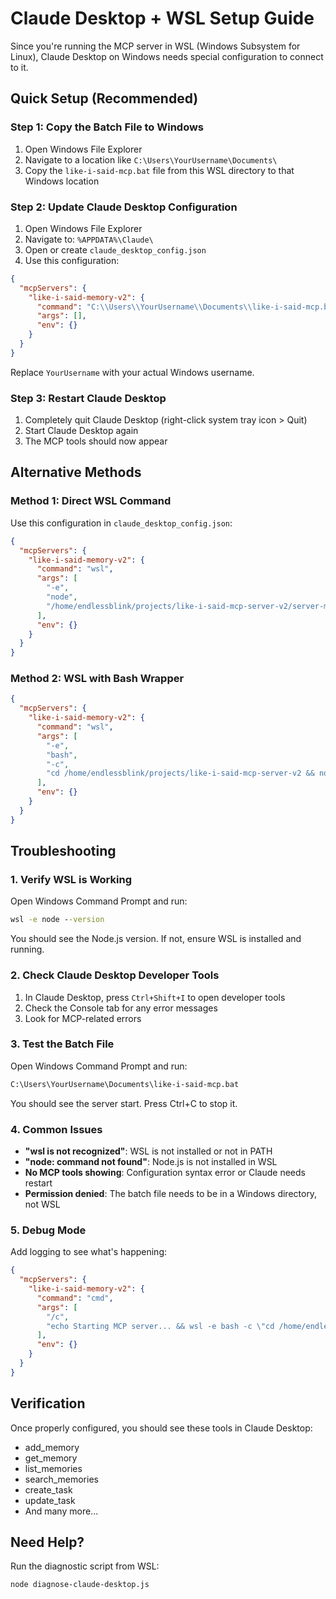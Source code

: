 # Claude Desktop + WSL Setup Guide

Since you're running the MCP server in WSL (Windows Subsystem for Linux), Claude Desktop on Windows needs special configuration to connect to it.

## Quick Setup (Recommended)

### Step 1: Copy the Batch File to Windows
1. Open Windows File Explorer
2. Navigate to a location like `C:\Users\YourUsername\Documents\`
3. Copy the `like-i-said-mcp.bat` file from this WSL directory to that Windows location

### Step 2: Update Claude Desktop Configuration
1. Open Windows File Explorer
2. Navigate to: `%APPDATA%\Claude\`
3. Open or create `claude_desktop_config.json`
4. Use this configuration:

```json
{
  "mcpServers": {
    "like-i-said-memory-v2": {
      "command": "C:\\Users\\YourUsername\\Documents\\like-i-said-mcp.bat",
      "args": [],
      "env": {}
    }
  }
}
```

Replace `YourUsername` with your actual Windows username.

### Step 3: Restart Claude Desktop
1. Completely quit Claude Desktop (right-click system tray icon > Quit)
2. Start Claude Desktop again
3. The MCP tools should now appear

## Alternative Methods

### Method 1: Direct WSL Command
Use this configuration in `claude_desktop_config.json`:

```json
{
  "mcpServers": {
    "like-i-said-memory-v2": {
      "command": "wsl",
      "args": [
        "-e",
        "node",
        "/home/endlessblink/projects/like-i-said-mcp-server-v2/server-markdown.js"
      ],
      "env": {}
    }
  }
}
```

### Method 2: WSL with Bash Wrapper
```json
{
  "mcpServers": {
    "like-i-said-memory-v2": {
      "command": "wsl",
      "args": [
        "-e",
        "bash",
        "-c",
        "cd /home/endlessblink/projects/like-i-said-mcp-server-v2 && node server-markdown.js"
      ],
      "env": {}
    }
  }
}
```

## Troubleshooting

### 1. Verify WSL is Working
Open Windows Command Prompt and run:
```cmd
wsl -e node --version
```

You should see the Node.js version. If not, ensure WSL is installed and running.

### 2. Check Claude Desktop Developer Tools
1. In Claude Desktop, press `Ctrl+Shift+I` to open developer tools
2. Check the Console tab for any error messages
3. Look for MCP-related errors

### 3. Test the Batch File
Open Windows Command Prompt and run:
```cmd
C:\Users\YourUsername\Documents\like-i-said-mcp.bat
```

You should see the server start. Press Ctrl+C to stop it.

### 4. Common Issues
- **"wsl is not recognized"**: WSL is not installed or not in PATH
- **"node: command not found"**: Node.js is not installed in WSL
- **No MCP tools showing**: Configuration syntax error or Claude needs restart
- **Permission denied**: The batch file needs to be in a Windows directory, not WSL

### 5. Debug Mode
Add logging to see what's happening:

```json
{
  "mcpServers": {
    "like-i-said-memory-v2": {
      "command": "cmd",
      "args": [
        "/c",
        "echo Starting MCP server... && wsl -e bash -c \"cd /home/endlessblink/projects/like-i-said-mcp-server-v2 && node server-markdown.js\""
      ],
      "env": {}
    }
  }
}
```

## Verification
Once properly configured, you should see these tools in Claude Desktop:
- add_memory
- get_memory
- list_memories
- search_memories
- create_task
- update_task
- And many more...

## Need Help?
Run the diagnostic script from WSL:
```bash
node diagnose-claude-desktop.js
```